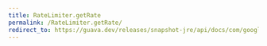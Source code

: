 ```yaml
---
title: RateLimiter.getRate
permalink: /RateLimiter.getRate/
redirect_to: https://guava.dev/releases/snapshot-jre/api/docs/com/google/common/util/concurrent/RateLimiter.html#getRate--
---
```

